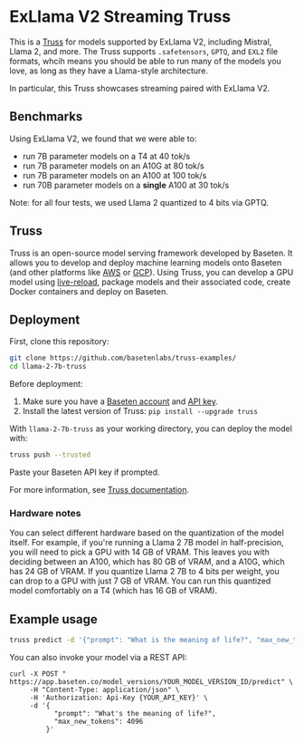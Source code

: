 # ExLlama V2 Streaming Truss

This is a [Truss](https://truss.baseten.co/) for models supported by ExLlama V2, including Mistral, Llama 2, and more. The Truss supports `.safetensors`, `GPTQ`, and `EXL2` file formats, whcih means you should be able to run many of the models you love, as long as they have a Llama-style architecture.

In particular, this Truss showcases streaming paired with ExLlama V2.

## Benchmarks

Using ExLlama V2, we found that we were able to:
- run 7B parameter models on a T4 at 40 tok/s
- run 7B parameter models on an A10G at 80 tok/s
- run 7B parameter models on an A100 at 100 tok/s
- run 70B parameter models on a **single** A100 at 30 tok/s

Note: for all four tests, we used Llama 2 quantized to 4 bits via GPTQ.

## Truss

Truss is an open-source model serving framework developed by Baseten. It allows you to develop and deploy machine learning models onto Baseten (and other platforms like [AWS](https://truss.baseten.co/deploy/aws) or [GCP](https://truss.baseten.co/deploy/gcp)). Using Truss, you can develop a GPU model using [live-reload](https://baseten.co/blog/technical-deep-dive-truss-live-reload), package models and their associated code, create Docker containers and deploy on Baseten.


## Deployment

First, clone this repository:

```sh
git clone https://github.com/basetenlabs/truss-examples/
cd llama-2-7b-truss
```

Before deployment:

1. Make sure you have a [Baseten account](https://app.baseten.co/signup) and [API key](https://app.baseten.co/settings/account/api_keys).
2. Install the latest version of Truss: `pip install --upgrade truss`

With `llama-2-7b-truss` as your working directory, you can deploy the model with:

```sh
truss push --trusted
```

Paste your Baseten API key if prompted.

For more information, see [Truss documentation](https://truss.baseten.co).

### Hardware notes

You can select different hardware based on the quantization of the model itself. For example, if you're running a Llama 2 7B model in half-precision, you will need to pick a GPU with 14 GB of VRAM. This leaves you with deciding between an A100, which has 80 GB of VRAM, and a A10G, which has 24 GB of VRAM. If you quantize Llama 2 7B to 4 bits per weight, you can drop to a GPU with just 7 GB of VRAM. You can run this quantized model comfortably on a T4 (which has 16 GB of VRAM).


## Example usage

```sh
truss predict -d '{"prompt": "What is the meaning of life?", "max_new_tokens": 4096}'
```

You can also invoke your model via a REST API:

```
curl -X POST " https://app.baseten.co/model_versions/YOUR_MODEL_VERSION_ID/predict" \
     -H "Content-Type: application/json" \
     -H 'Authorization: Api-Key {YOUR_API_KEY}' \
     -d '{
           "prompt": "What's the meaning of life?",
           "max_new_tokens": 4096
         }'
```
